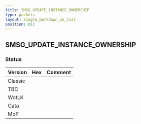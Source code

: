 ```yaml
---
title: SMSG_UPDATE_INSTANCE_OWNERSHIP
type: packets
layout: single_markdown_in_list
position: 812
---
```


## SMSG_UPDATE_INSTANCE_OWNERSHIP

### Status

Version | Hex | Comment
---------- | ---------- | ---------- 
Classic |  |  
TBC |  |  
WotLK |  |  
Cata |  |  
MoP |  |  